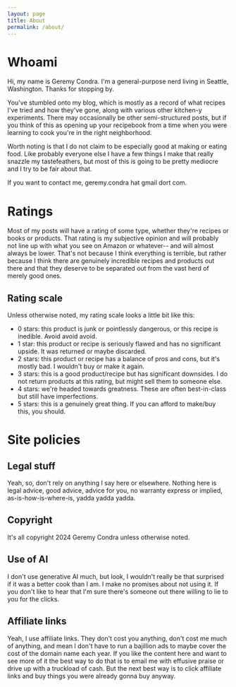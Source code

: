 ```yaml
---
layout: page
title: About
permalink: /about/
---
```


# Whoami
Hi, my name is Geremy Condra. I'm a general-purpose nerd living in Seattle, Washington. Thanks for stopping by.

You've stumbled onto my blog, which is mostly as a record of what recipes I've tried and how they've gone, along
with various other kitchen-y experiments. There may occasionally be other semi-structured posts, but if you think
of this as opening up your recipebook from a time when you were learning to cook you're in the right neighborhood.

Worth noting is that I do not claim to be especially good at making or eating food. Like probably everyone else I
have a few things I make that really snazzle my tastefeathers, but most of this is going to be pretty mediocre and
I try to be fair about that.

If you want to contact me, geremy.condra hat gmail dort com.

# Ratings
Most of my posts will have a rating of some type, whether they're recipes or books or products. That rating is my
subjective opinion and will probably not line up with what you see on Amazon or whatever-- and will almost always
be lower. That's not because I think everything is terrible, but rather because I think there are genuinely incredible
recipes and products out there and that they deserve to be separated out from the vast herd of merely good ones.

## Rating scale
Unless otherwise noted, my rating scale looks a little bit like this:

* 0 stars: this product is junk or pointlessly dangerous, or this recipe is inedible. Avoid avoid avoid.
* 1 star: this product or recipe is seriously flawed and has no significant upside. It was returned or maybe discarded.
* 2 stars: this product or recipe has a balance of pros and cons, but it's mostly bad. I wouldn't buy or make it again.
* 3 stars: this is a good product/recipe but has significant downsides. I do not return products at this rating, but might sell them to someone else.
* 4 stars: we're headed towards greatness. These are often best-in-class but still have imperfections.
* 5 stars: this is a genuinely great thing. If you can afford to make/buy this, you should.

# Site policies

## Legal stuff
Yeah, so, don't rely on anything I say here or elsewhere. Nothing here is legal advice, good advice, advice for you,
no warranty express or implied, as-is-how-is-where-is, yadda yadda yadda.

## Copyright
It's all copyright 2024 Geremy Condra unless otherwise noted.

## Use of AI
I don't use generative AI much, but look, I wouldn't really be that surprised if it was a better cook than I am. I
make no promises about not using it. If you don't like to hear that I'm sure there's someone out there willing to
lie to you for the clicks.

## Affiliate links
Yeah, I use affiliate links. They don't cost you anything, don't cost me much of anything, and mean I don't have to
run a bajillion ads to maybe cover the cost of the domain name each year. If you like the content here and want to
see more of it the best way to do that is to email me with effusive praise or drive up with a truckload of cash. But
the next best way is to click affiliate links and buy things you were already gonna buy anyway.
